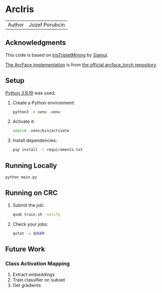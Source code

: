 # ArcIris

|||
|-|-|
| Author | Jozef Porubcin |

## Acknowledgments

This code is based on [IrisTripletMining](https://github.com/Siamul/IrisTripletMining) by [Siamul](https://github.com/Siamul).

[The ArcFace implementation](arcface_torch/losses.py) is from [the official arcface_torch repository](https://github.com/deepinsight/insightface/tree/master/recognition/arcface_torch).

## Setup

[Python 3.9.19](https://www.python.org/downloads/release/python-3919/) was used.

1. Create a Python environment:

   ```bash
   python3 -m venv .venv
   ```

1. Activate it:

   ```bash
   source .venv/bin/activate
   ```

1. Install dependencies:

   ```bash
   pip install -r requirements.txt
   ```

## Running Locally

```bash
python main.py
```

## Running on CRC

1. Submit the job:

   ```bash
   qsub train.sh -notify
   ```

1. Check your jobs:

   ```bash
   qstat -u $USER
   ```

## Future Work

### Class Activation Mapping

1. Extract embeddings
1. Train classifier on subset
1. Get gradients
